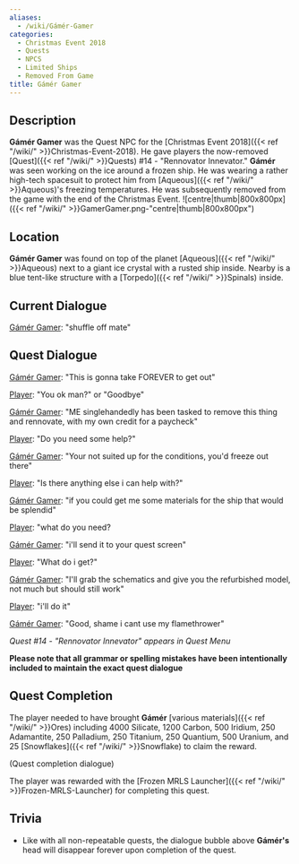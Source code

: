 ```yaml
---
aliases:
  - /wiki/Gámér-Gamer
categories:
  - Christmas Event 2018
  - Quests
  - NPCS
  - Limited Ships
  - Removed From Game
title: Gámér Gamer
---
```


## Description

**Gámér Gamer** was the Quest NPC for the [Christmas Event 2018]({{< ref "/wiki/" >}}Christmas-Event-2018). He gave players the now-removed [Quest]({{< ref "/wiki/" >}}Quests) #14 - "Rennovator Innevator." **Gámér** was seen working on the ice around a frozen ship. He was wearing a rather high-tech spacesuit to protect him from [Aqueous]({{< ref "/wiki/" >}}Aqueous)'s freezing temperatures. He was subsequently removed from the game with the end of the Christmas Event. ![centre|thumb|800x800px]({{< ref "/wiki/" >}}GamerGamer.png-"centre|thumb|800x800px")

## Location

**Gámér Gamer** was found on top of the planet [Aqueous]({{< ref "/wiki/" >}}Aqueous) next to a giant ice crystal with a rusted ship inside. Nearby is a blue tent-like structure with a [Torpedo]({{< ref "/wiki/" >}}Spinals) inside.

## Current Dialogue

<u>Gámér Gamer</u>: "shuffle off mate"

## Quest Dialogue

<u>Gámér Gamer</u>: "This is gonna take FOREVER to get out"

<u>Player</u>: "You ok man?" or "Goodbye"

<u>Gámér Gamer</u>: "ME singlehandedly has been tasked to remove this thing and rennovate, with my own credit for a paycheck"

<u>Player</u>: "Do you need some help?"

<u>Gámér Gamer</u>: "Your not suited up for the conditions, you'd freeze out there"

<u>Player</u>: "Is there anything else i can help with?"

<u>Gámér Gamer</u>: "if you could get me some materials for the ship that would be splendid"

<u>Player</u>: "what do you need?

<u>Gámér Gamer</u>: "i'll send it to your quest screen"

<u>Player</u>: "What do i get?"

<u>Gámér Gamer</u>: "I'll grab the schematics and give you the refurbished model, not much but should still work"

<u>Player</u>: "i'll do it"

<u>Gámér Gamer</u>: "Good, shame i cant use my flamethrower"

_Quest #14 - "Rennovator Innevator" appears in Quest Menu_

**Please note that all grammar or spelling mistakes have been intentionally included to maintain the exact quest dialogue**

## Quest Completion

The player needed to have brought **Gámér** [various materials]({{< ref "/wiki/" >}}Ores) including 4000 Silicate, 1200 Carbon, 500 Iridium, 250 Adamantite, 250 Palladium, 250 Titanium, 250 Quantium, 500 Uranium, and 25 [Snowflakes]({{< ref "/wiki/" >}}Snowflake) to claim the reward.

(Quest completion dialogue)

The player was rewarded with the [Frozen MRLS Launcher]({{< ref "/wiki/" >}}Frozen-MRLS-Launcher) for completing this quest.

## Trivia

- Like with all non-repeatable quests, the dialogue bubble above **Gámér's** head will disappear forever upon completion of the quest.

